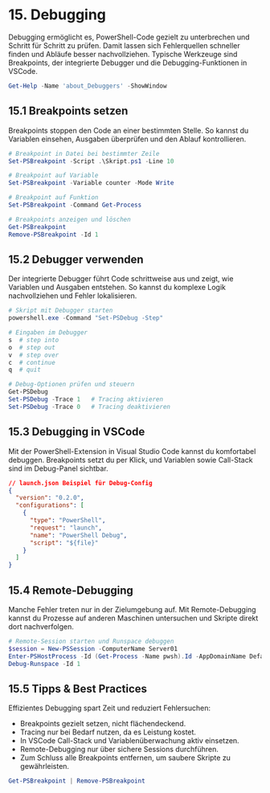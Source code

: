 # 15. Debugging

Debugging ermöglicht es, PowerShell-Code gezielt zu unterbrechen und Schritt für Schritt zu prüfen. Damit lassen sich Fehlerquellen schneller finden und Abläufe besser nachvollziehen. Typische Werkzeuge sind Breakpoints, der integrierte Debugger und die Debugging-Funktionen in VSCode.

```powershell
Get-Help -Name 'about_Debuggers' -ShowWindow
```

## 15.1 Breakpoints setzen

Breakpoints stoppen den Code an einer bestimmten Stelle. So kannst du Variablen einsehen, Ausgaben überprüfen und den Ablauf kontrollieren.

```powershell
# Breakpoint in Datei bei bestimmter Zeile
Set-PSBreakpoint -Script .\Skript.ps1 -Line 10

# Breakpoint auf Variable
Set-PSBreakpoint -Variable counter -Mode Write

# Breakpoint auf Funktion
Set-PSBreakpoint -Command Get-Process

# Breakpoints anzeigen und löschen
Get-PSBreakpoint
Remove-PSBreakpoint -Id 1
```

## 15.2 Debugger verwenden

Der integrierte Debugger führt Code schrittweise aus und zeigt, wie Variablen und Ausgaben entstehen. So kannst du komplexe Logik nachvollziehen und Fehler lokalisieren.

```powershell
# Skript mit Debugger starten
powershell.exe -Command "Set-PSDebug -Step"

# Eingaben im Debugger
s  # step into
o  # step out
v  # step over
c  # continue
q  # quit
```

```powershell
# Debug-Optionen prüfen und steuern
Get-PSDebug
Set-PSDebug -Trace 1   # Tracing aktivieren
Set-PSDebug -Trace 0   # Tracing deaktivieren
```

## 15.3 Debugging in VSCode

Mit der PowerShell-Extension in Visual Studio Code kannst du komfortabel debuggen. Breakpoints setzt du per Klick, und Variablen sowie Call-Stack sind im Debug-Panel sichtbar.

```json
// launch.json Beispiel für Debug-Config
{
  "version": "0.2.0",
  "configurations": [
    {
      "type": "PowerShell",
      "request": "launch",
      "name": "PowerShell Debug",
      "script": "${file}"
    }
  ]
}
```

## 15.4 Remote-Debugging

Manche Fehler treten nur in der Zielumgebung auf. Mit Remote-Debugging kannst du Prozesse auf anderen Maschinen untersuchen und Skripte direkt dort nachverfolgen.

```powershell
# Remote-Session starten und Runspace debuggen
$session = New-PSSession -ComputerName Server01
Enter-PSHostProcess -Id (Get-Process -Name pwsh).Id -AppDomainName DefaultAppDomain
Debug-Runspace -Id 1
```

## 15.5 Tipps & Best Practices

Effizientes Debugging spart Zeit und reduziert Fehlersuchen:

* Breakpoints gezielt setzen, nicht flächendeckend.
* Tracing nur bei Bedarf nutzen, da es Leistung kostet.
* In VSCode Call-Stack und Variablenüberwachung aktiv einsetzen.
* Remote-Debugging nur über sichere Sessions durchführen.
* Zum Schluss alle Breakpoints entfernen, um saubere Skripte zu gewährleisten.

```powershell
Get-PSBreakpoint | Remove-PSBreakpoint
```
